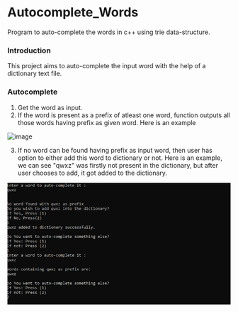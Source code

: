 # Autocomplete_Words
Program to auto-complete the words in c++ using trie data-structure.

### Introduction
This project aims to auto-complete the input word with the help of a dictionary text file.

### Autocomplete
1) Get the word as input.
2) If the word is present as a prefix of atleast one word, function outputs all those words having prefix as given word. Here is an example

![image](https://github.com/pratik-077/Autocomplete_Words/assets/119243905/6bc82843-bae5-4ddb-bb2c-4a2ff095f916)

3) If no word can be found having prefix as input word, then user has option to either add this word to dictionary or not. Here is an example, we can see "qwxz" was firstly not present in the dictionary, but after user chooses to add, it got added to the dictionary.

![image](https://github.com/Amisha2001/Auto-Complete/blob/main/wordNotPresent.png)
